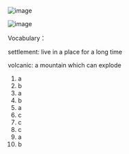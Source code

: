 ![image](https://github.com/jeuneseven/ReadingNotes/assets/8426758/2de6e812-5147-407c-ae10-a85cb4ad492f)

![image](https://github.com/jeuneseven/ReadingNotes/assets/8426758/c3398bc7-81eb-4364-9b6b-bf3649bbfb5b)

Vocabulary：

settlement: live in a place for a long time

volcanic: a mountain which can explode

1. a
2. b
3. a
4. b
5. a
6. c
7. c
8. c
9. a
10. b
